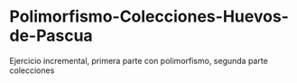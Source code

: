 # Polimorfismo-Colecciones-Huevos-de-Pascua
Ejercicio incremental, primera parte con polimorfismo, segunda parte colecciones
